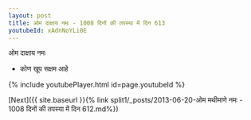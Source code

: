 ```yaml
---
layout: post
title: ओम दाक्षाय नमः - 1008 दिनों की तपस्या में दिन 613
youtubeId: xAdnNoYLi0E
---
```

 
 
 ओम दाक्षाय नमः  
 
 -  कोण खूप सक्षम आहे 
 
  
 
  
 
 
 
 
 
 


{% include youtubePlayer.html id=page.youtubeId %}
 
[Next]({{ site.baseurl }}{% link  split1/_posts/2013-06-20-ओम मथीमाणे नमः - 1008 दिनों की तपस्या में दिन 612.md%})
 
